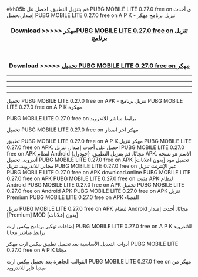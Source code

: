 #kh05b قم بتنزيل التطبيق. احصل عل PUBG MOBILE LITE 0.27.0 free on    ى أحدث إصدار.تحميل PUBG MOBILE LITE 0.27.0 free on    A P K - تنزيل برنامج مهكر



<div align="center">
<h3>Download >>>>> <a href="https://ar-sites.web.app/?ar= PUBG MOBILE LITE 0.27.0 free on   ">مهكرPUBG MOBILE LITE 0.27.0 free on    تنزيل برنامج</a></h3><br>

<h3>Download >>>>> <a href="https://ar-sites.web.app/?ar= PUBG MOBILE LITE 0.27.0 free on   ">تحميل PUBG MOBILE LITE 0.27.0 free on    مهكر</a></h3>
</div>


----------------------------------------------------------

----------------------------------------------------------

----------------------------------------------------------

----------------------------------------------------------


تحميل PUBG MOBILE LITE 0.27.0 free on    APK - تنزيل برنامج PUBG MOBILE LITE 0.27.0 free on    A P K مهكرة

PUBG MOBILE LITE 0.27.0 free on    برابط مباشر للاندرويد

تحميل PUBG MOBILE LITE 0.27.0 free on    مهكر اخر اصدار

تطبيق PUBG MOBILE LITE 0.27.0 free on    A P K مهكر
تنزيل PUBG MOBILE LITE 0.27.0 free on    APK. احصل على أحدث إصدار.
تنزيل PUBG MOBILE LITE 0.27.0 free on    APK لنظام Android مجانًا.
قم بتنزيل التطبيق. {جودول} APK. الاسم هو نسخة أندرويد.
تحميل PUBG MOBILE LITE 0.27.0 free on    APK [بدون اعلانات]
تحميل مود مجاني للاندرويد.
تنزيل PUBG MOBILE LITE 0.27.0 free on    عبر الإنترنت
تنزيل PUBG MOBILE LITE 0.27.0 free on    APK
download.online PUBG MOBILE LITE 0.27.0 free on    APK
PUBG MOBILE LITE 0.27.0 free on    مثبت APK لنظام Android
PUBG MOBILE LITE 0.27.0 free on    APK
تحميل PUBG MOBILE LITE 0.27.0 free on    Android APK
PUBG MOBILE LITE 0.27.0 free on    APK تنزيل Premium
PUBG MOBILE LITE 0.27.0 free on    APK الفضاء

تنزيل PUBG MOBILE LITE 0.27.0 free on    APK لنظام Android مجانًا. أحدث إصدار [Premium] MOD [بدون إعلانات]

إضافات تهكير برنامج بيكس ارت PUBG MOBILE LITE 0.27.0 free on    A P K للاندرويد برابط مباشر مجانا

أدوات التعديل الأساسية بعد تحميل تطبيق بيكس ارت مهكر PUBG MOBILE LITE 0.27.0 free on    A P K مجانا

القوالب الجاهزة بعد تحميل بيكس ارت PUBG MOBILE LITE 0.27.0 free on    مهكر من ميديا فاير للاندرويد



